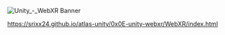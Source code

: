 ![Unity_-_WebXR Banner](https://github.com/user-attachments/assets/49530b99-e74a-4f51-a386-07cb64763dd5)



https://srixx24.github.io/atlas-unity/0x0E-unity-webxr/WebXR/index.html

